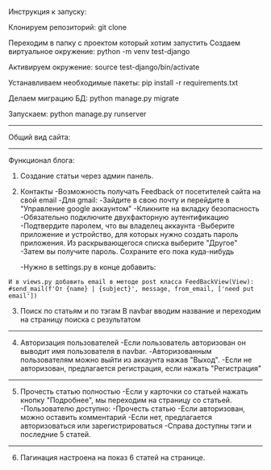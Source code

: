 Инструкция к запуску:

Клонируем репозиторий: git clone

Переходим в папку с проектом который хотим запустить Создаем виртуальное окружение: python -m venv test-django

Активируем окружение: source test-django/bin/activate

Устанавливаем необходимые пакеты: pip install -r requirements.txt

Делаем миграцию БД: python manage.py migrate

Запускаем: python manage.py runserver

************************************************************************
Общий вид сайта:
*************************************************************************
Функционал блога:

1. Создание статьи через админ панель.
2. Контакты
    -Возможность получать Feedback от посетителей сайта на свой email
   -Для gmail:
        -Зайдите в свою почту и перейдите в "Управление google аккаунтом"
        -Кликните на вкладку безопасность
        -Обязательно подключите двухфакторную аутентификацию
        -Подтвердите паролем, что вы владелец аккаунта
        -Выберите приложение и устройство, для которых нужно создать пароль приложения. Из раскрывающегося списка выберите "Другое"
        -Затем вы получите пароль. Сохраните его пока куда-нибудь


   -Нужно в settings.py в конце добавить:
   
[comment]: <> (    EMAIL_BACKEND = 'django.core.mail.backends.smtp.EmailBackend')

[comment]: <> (    EMAIL_HOST = 'smtp.gmail.com')

[comment]: <> (    EMAIL_USE_TLS = True)

[comment]: <> (    EMAIL_PORT = 587)

[comment]: <> (    EMAIL_HOST_USER = 'Ваша почта')

[comment]: <> (    EMAIL_HOST_PASSWORD = 'Пароль который вы только что получили')
   
    И в views.py добавить email в методе post класса FeedBackView(View):
    #send_mail(f'От {name} | {subject}', message, from_email, ['need put email'])
   
3. Поиск по статьям и по тэгам
    В navbar вводим название и переходим на страницу поиска с результатом
*************************
4. Авторизация пользователей
    -Если пользователь авторизован он выводит имя пользователя в navbar.
        -Авторизованным пользователям можно выйти из аккаунта нажав "Выход". 
    -Если не авторизован, предлагается регистрация, если нажать "Регистрация"
************************* 
5. Прочесть статью полностью
    -Если у карточки со статьей нажать кнопку "Подробнее", мы переходим на страницу со статьей.
    -Пользователю доступно:
        -Прочесть статью
        -Если авторизован, можно оставить комментарий
        -Если нет, предлагается авторизоваться или зарегистрироваться
        -Справа доступны тэги и последние 5 статей.
 *************************  
6. Пагинация настроена на показ 6 статей на странице.
   